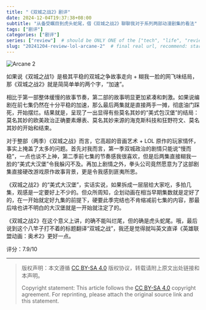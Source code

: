 ```yaml
---
title: "《双城之战2》剧评"
date: 2024-12-04T19:37:38+08:00
subtitle: "从备受瞩目到虎头蛇尾，借《双城之战2》聊聊我对于系列两部动漫剧集的看法"  # can be deleted
tags: ["剧评"]
categories: ["剧评"]
series: ["review"]  # should be ONLY ONE of the ["tech", "life", "review"]
slug: "20241204-review-lol-arcane-2"  # final real url, recommend: start by date, follow lower case words with hyphen splitter. E.g., `20230316-text-title`
---
```


![Arcane 2](/img/posts/20241204-la2.jpg "Arcane 2")

如果说《双城之战1》是极其平稳的双城之争故事走向 + 糊我一脸的网飞味结局，那《双城之战2》就是简简单单的两个字，“加速”。

相比于第一部整体缓慢的故事节奏，第二部的故事明显更加紧凑和刺激。如果说编剧在前七集仍然在十分平稳的加速，那么最后两集就是直接两手一摊，彻底油门踩死，开始摆烂。结果就是，呈现了一出显得有些莫名其妙的“美式包汉堡”的结局：莫名其妙的欧美政治正确要素爆表、莫名其妙来源的海克斯科技和狂野符文、莫名其妙的开始和结束。

对于整部（两季）《双城之战》而言，它高超的音画艺术 + LOL 原作的玩家情怀，事实上掩盖了太多的问题。首先对我而言，第一季双城政治的剧情只能说“慢而稳”，一点也谈不上神，第二季前七集的节奏感我很喜欢，但是后两集直接糊我一脸的“美式大汉堡”令我躲闪不及。再加上剧情之外，拳头公司竟然愿意为了这部剧集直接硬改游戏原作故事背景，更是令我感到匪夷所思。

《双城之战2》的“美式大汉堡”，实话实说，如果拆成一层层给大家吃，多拍几集，观感是一定要好上不少的。但众所周知，企划动画在相当早期集数就是定好了的，在一开始就定好九集的前提下，硬要此季完结也不肯缩减前七集的内容，那最后啥也讲不明白的大汉堡就是一开始就注定了的。

《双城之战2》在这个意义上讲，的确不能叫烂尾，但的确是虎头蛇尾。哦，最后说到这个八竿子打不着的标题翻译“双城之战”，我还是觉得就叫英文直译《英雄联盟动画：奥术2》更好一点。

评分：7.9/10

---

> 版权声明：本文遵循 [CC BY-SA 4.0](https://creativecommons.org/licenses/by-sa/4.0/deed.zh) 版权协议，转载请附上原文出处链接和本声明。
>
> Copyright statement: This article follows the [CC BY-SA 4.0](https://creativecommons.org/licenses/by-sa/4.0/deed.en) copyright agreement. For reprinting, please attach the original source link and this statement.
